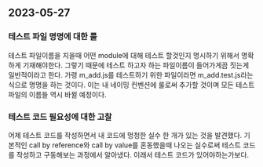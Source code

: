## 2023-05-27

### 테스트 파일 명명에 대한 룰
테스트 파일이름을 지을때 어떤 module에 대해 테스트 할것인지 명시하기 위해서 명확하게 기재해야한다.
그렇기 때문에 테스트 하고자 하는 파일이름이 들어가게끔 짓는게 일반적이라고 한다.
가령 m_add.js를 테스트하기 위한 파일이라면 m_add.test.js라는 식으로 명명을 하는 것이다.
이는 내 네이밍 컨벤션에 룰로써 추가할 것이며 모든 테스트 파일의 이름들 역시 바뀔 예정이다.


### 테스트 코드 필요성에 대한 고찰
어제 테스트 코드를 작성하면서 내 코드에 멍청한 실수 한 개가 있는 것을 발견했다.
기본적인 call by reference와 call by value를 혼동했을때 나오는 실수로써 테스트 코드를
작성하고 구동해보는 과정에서 알아냈다. 이래서 테스트 코드가 있어야하는가보다.
